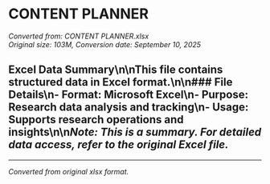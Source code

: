 # CONTENT PLANNER

*Converted from: CONTENT PLANNER.xlsx*  
*Original size: 103M, Conversion date: September 10, 2025*

## Excel Data Summary\n\nThis file contains structured data in Excel format.\n\n### File Details\n- **Format**: Microsoft Excel\n- **Purpose**: Research data analysis and tracking\n- **Usage**: Supports research operations and insights\n\n*Note: This is a summary. For detailed data access, refer to the original Excel file.*

---
*Converted from original xlsx format.*
